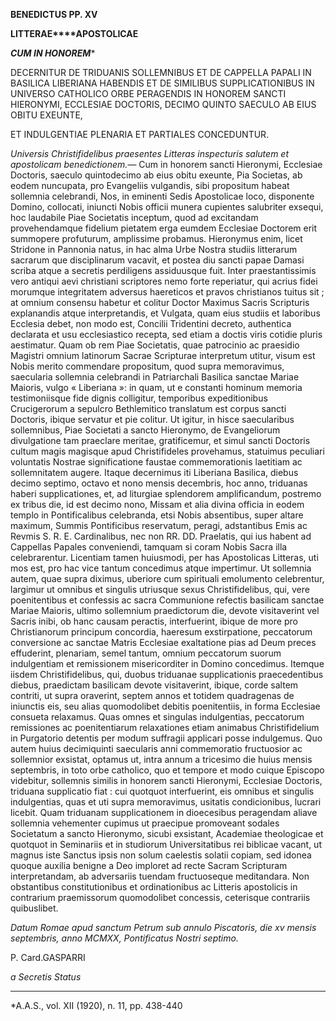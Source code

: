 **BENEDICTUS PP. XV**

**LITTERAE****APOSTOLICAE**

***CUM IN HONOREM****

DECERNITUR DE TRIDUANIS SOLLEMNIBUS ET DE CAPPELLA PAPALI IN BASILICA LIBERIANA HABENDIS ET DE SIMILIBUS SUPPLICATIONIBUS IN UNIVERSO CATHOLICO ORBE PERAGENDIS IN HONOREM SANCTI HIERONYMI, ECCLESIAE DOCTORIS, DECIMO QUINTO SAECULO AB EIUS OBITU EXEUNTE,

ET INDULGENTIAE PLENARIA ET PARTIALES CONCEDUNTUR.

*Universis Christifidelibus praesentes Litteras inspecturis salutem et apostolicam benedictionem.*— Cum in honorem sancti Hieronymi, Ecclesiae Doctoris, saeculo quintodecimo ab eius obitu exeunte, Pia Societas, ab eodem nuncupata, pro Evangeliis vulgandis, sibi propositum habeat sollemnia celebrandi, Nos, in eminenti Sedis Apostolicae loco, disponente Domino, collocati, iniuncti Nobis officii munera cupientes salubriter exsequi, hoc laudabile Piae Societatis inceptum, quod ad excitandam provehendamque fidelium pietatem erga eumdem Ecclesiae Doctorem erit summopere profuturum, amplissime probamus. Hieronymus enim, licet Stridone in Pannonia natus, in hac alma Urbe Nostra studiis litterarum sacrarum que disciplinarum vacavit, et postea diu sancti papae Damasi scriba atque a secretis perdiligens assiduusque fuit. Inter praestantissimis vero antiqui aevi christiani scriptores nemo forte reperiatur, qui acrius fidei morumque integritatem adversus haereticos et pravos christianos tuitus sit ; at omnium consensu habetur et colitur Doctor Maximus Sacris Scripturis explanandis atque interpretandis, et Vulgata, quam eius studiis et laboribus Ecclesia debet, non modo est, Concilii Tridentini decreto, authentica declarata et usu ecclesiastico recepta, sed etiam a doctis viris cotidie pluris aestimatur. Quam ob rem Piae Societatis, quae patrocinio ac praesidio Magistri omnium latinorum Sacrae Scripturae interpretum utitur, visum est Nobis merito commendare propositum, quod supra memoravimus, saecularia sollemnia celebrandi in Patriarchali Basilica sanctae Mariae Maioris, vulgo « Liberiana »: in quam, ut e constanti hominum memoria testimoniisque fide dignis colligitur, temporibus expeditionibus Crucigerorum a sepulcro Bethlemitico translatum est corpus sancti Doctoris, ibique servatur et pie colitur. Ut igitur, in hisce saecularibus sollemnibus, Piae Societati a sancto Hieronymo, de Evangeliorum divulgatione tam praeclare meritae, gratificemur, et simul sancti Doctoris cultum magis magisque apud Christifideles provehamus, statuimus peculiari voluntatis Nostrae significatione faustae commemorationis laetitiam ac sollemnitatem augere. Itaque decernimus iti Liberiana Basilica, diebus decimo septimo, octavo et nono mensis decembris, hoc anno, triduanas haberi supplicationes, et, ad liturgiae splendorem amplificandum, postremo ex tribus die, id est decimo nono, Missam et alia divina officia in eodem templo in Pontificalibus celebranda, etsi Nobis absentibus, super altare maximum, Summis Pontificibus reservatum, peragi, adstantibus Emis ac Revmis S. R. E. Cardinalibus, nec non RR. DD. Praelatis, qui ius habent ad Cappellas Papales conveniendi, tamquam si coram Nobis Sacra illa celebrarentur. Licentiam tamen huiusmodi, per has Apostolicas Litteras, uti mos est, pro hac vice tantum concedimus atque impertimur. Ut sollemnia autem, quae supra diximus, uberiore cum spirituali emolumento celebrentur, largimur ut omnibus et singulis utriusque sexus Christifidelibus, qui, vere poenitentibus et confessis ac sacra Communione refectis basilicam sanctae Mariae Maioris, ultimo sollemnium praedictorum die, devote visitaverint vel Sacris inibi, ob hanc causam peractis, interfuerint, ibique de more pro Christianorum principum concordia, haeresum exstirpatione, peccatorum conversione ac sanctae Matris Ecclesiae exaltatione pias ad Deum preces effuderint, plenariam, semel tantum, omnium peccatorum suorum indulgentiam et remissionem misericorditer in Domino concedimus. Itemque iisdem Christifidelibus, qui, duobus triduanae supplicationis praecedentibus diebus, praedictam basilicam devote visitaverint, ibique, corde saltem contriti, ut supra oraverint, septem annos et totidem quadragenas de iniunctis eis, seu alias quomodolibet debitis poenitentiis, in forma Ecclesiae consueta relaxamus. Quas omnes et singulas indulgentias, peccatorum remissiones ac poenitentiarum relaxationes etiam animabus Christifidelium in Purgatorio detentis per modum suffragii applicari posse indulgemus. Quo autem huius decimiquinti saecularis anni commemoratio fructuosior ac sollemnior exsistat, optamus ut, intra annum a tricesimo die huius mensis septembris, in toto orbe catholico, quo et tempore et modo cuique Episcopo videbitur, sollemnis similis in honorem sancti Hieronymi, Ecclesiae Doctoris, triduana supplicatio fiat : cui quotquot interfuerint, eis omnibus et singulis indulgentias, quas et uti supra memoravimus, usitatis condicionibus, lucrari licebit. Quam triduanam supplicationem in dioecesibus peragendam aliave sollemnia vehementer cupimus ut praecipue promoveant sodales Societatum a sancto Hieronymo, sicubi exsistant, Academiae theologicae et quotquot in Seminariis et in studiorum Universitatibus rei biblicae vacant, ut magnus iste Sanctus ipsis non solum caelestis solatii copiam, sed idonea quoque auxilia benigne a Deo imploret ad recte Sacram Scripturam interpretandam, ab adversariis tuendam fructuoseque meditandara. Non obstantibus constitutionibus et ordinationibus ac Litteris apostolicis in contrarium praemissorum quomodolibet concessis, ceterisque contrariis quibuslibet.

*Datum Romae apud sanctum Petrum sub annulo Piscatoris, die xv mensis septembris, anno MCMXX, Pontificatus Nostri septimo.*

P. Card.GASPARRI

*a Secretis Status*

* * *

*A.A.S., vol. XII (1920), n. 11, pp. 438-440